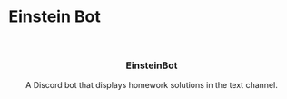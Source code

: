 # Einstein Bot
<br>
<p align="center">
  <h3 align="center">EinsteinBot</h3>
  <p align="center">
    A Discord bot that displays homework solutions in the text channel.
  </p>
</p>
<br>